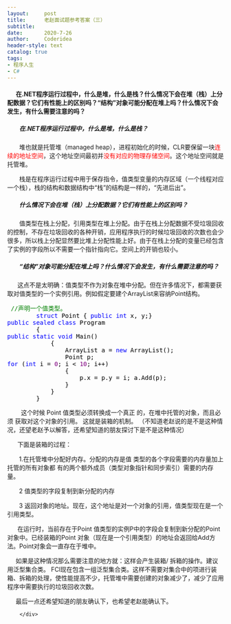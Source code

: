 ```yaml
---
layout:     post
title:      老赵面试题参考答案（三）
subtitle:   
date:       2020-7-26
author:     Coderidea
header-style: text
catalog: true
tags:
- 程序人生
- C#
--- 
```

<div class="postBody">
			<div id="cnblogs_post_body" class="blogpost-body"><h4>      在.NET程序运行过程中，什么是堆，什么是栈？什么情况下会在堆（栈）上分配数据？它们有性能上的区别吗？“结构”对象可能分配在堆上吗？什么情况下会发生，有什么需要注意的吗？</h4>
<h5>　　在.NET程序运行过程中，什么是堆，什么是栈？</h5>
<p>　　堆也就是托管堆（managed heap），进程初始化的时候，CLR要保留一块<span style="color:#ff0000;">连续的地址空间</span>，这个地址空间最初并<span style="color:#ff0000;">没有对应的物理存储空间</span>。这个地址空间就是托管堆。</p>
<p>　　栈是在程序运行过程中用于保存指令，值类型变量的内存区域（一个线程对应一个栈），栈的结构和数据结构中“栈”的结构是一样的，“先进后出”。</p>
<h5>　　什么情况下会在堆（栈）上分配数据？它们有性能上的区别吗？</h5>
<p>　　值类型在栈上分配，引用类型在堆上分配。由于在栈上分配数据不受垃圾回收的控制，不存在垃圾回收的各种开销，应用程序执行的时候垃圾回收的次数也会少很多，所以栈上分配显然要比堆上分配性能上好。由于在栈上分配的变量已经包含了实例的字段所以不需要一个指针指向它。空间上的开销也较小。</p>
<h5>　　“结构”对象可能分配在堆上吗？什么情况下会发生，有什么需要注意的吗？</h5>
<p>      这点不是太明确：值类型不作为对象在堆中分配。但在许多情况下，都需要获取对值类型的一个实例引用。例如假定要建个ArrayList来容纳Point结构。</p>
<div class="cnblogs_code">
<pre><span style="color:#000000;"> </span><span style="color:#008000;">//</span><span style="color:#008000;">声明一个值类型。 </span><span style="color:#008000;"><br /></span><span style="color:#000000;">        </span><span style="color:#0000ff;">struct</span><span style="color:#000000;"> Point { </span><span style="color:#0000ff;">public</span><span style="color:#000000;"> </span><span style="color:#0000ff;">int</span><span style="color:#000000;"> x, y;}<br /></span><span style="color:#0000ff;">public</span><span style="color:#000000;"> </span><span style="color:#0000ff;">sealed</span><span style="color:#000000;"> </span><span style="color:#0000ff;">class</span><span style="color:#000000;"> Program<br />        {<br /></span><span style="color:#0000ff;">public</span><span style="color:#000000;"> </span><span style="color:#0000ff;">static</span><span style="color:#000000;"> </span><span style="color:#0000ff;">void</span><span style="color:#000000;"> Main()<br />            {<br />                ArrayList a </span><span style="color:#000000;">=</span><span style="color:#000000;"> </span><span style="color:#0000ff;">new</span><span style="color:#000000;"> ArrayList(); <br />                Point p; <br /></span><span style="color:#0000ff;">for</span><span style="color:#000000;"> (</span><span style="color:#0000ff;">int</span><span style="color:#000000;"> i </span><span style="color:#000000;">=</span><span style="color:#000000;"> </span><span style="color:#800080;">0</span><span style="color:#000000;">; i </span><span style="color:#000000;">&lt;</span><span style="color:#000000;"> </span><span style="color:#800080;">10</span><span style="color:#000000;">; i</span><span style="color:#000000;">++</span><span style="color:#000000;">) <br />                {<br />                    p.x </span><span style="color:#000000;">=</span><span style="color:#000000;"> p.y </span><span style="color:#000000;">=</span><span style="color:#000000;"> i; a.Add(p); <br />                }<br />            }<br />        }</span></pre>
</div>
<p>　　 这个时候 Point 值类型必须转换成一个真正 的，在堆中托管的对象，而且必须 获取对这个对象的引用。 这就是装箱的机制。 （不知道老赵说的是不是这种情况，还望老赵予以解答，还希望知道的朋友探讨下是不是这种情况）</p>
<p>      下面是装箱的过程：</p>
<p>       1.在托管堆中分配好内存。分配的内存是值 类型的各个字段需要的内存量加上托管的所有对象都 有的两个额外成员（类型对象指针和同步索引）需要的内存量。</p>
<p>       2 值类型的字段复制到新分配的内存</p>
<p>       3 返回对象的地址。现在，这个地址是对一个对象的引用，值类型现在是一个引用类型。</p>
<p>      在运行时，当前存在于Point 值类型的实例P中的字段会复制到新分配的Point对象中。已经装箱的Point 对象（现在是一个引用类型）的地址会返回给Add方法。Point对象会一直存在于堆中。</p>
<p>     如果是这种情况那么需要注意的地方就：这样会产生装箱/ 拆箱的操作。建议用泛型集合类。 FCl现在包含一组泛型集合类。这样不需要对集合中的项进行装箱、拆箱的处理，使性能提高不少，托管堆中需要创建的对象减少了，减少了应用程序中需要执行的垃圾回收次数。</p>
<p>     最后一点还希望知道的朋友确认下，也希望老赵能确认下。</p>
<p>


</p>
<p></p></div><div id="MySignature"></div>
<div class="clear"></div>
<div id="blog_post_info_block">
<div id="BlogPostCategory"></div>
<div id="EntryTag"></div>
<div id="blog_post_info">
</div>
<div class="clear"></div>
<div id="post_next_prev"></div>
</div>


		</div>